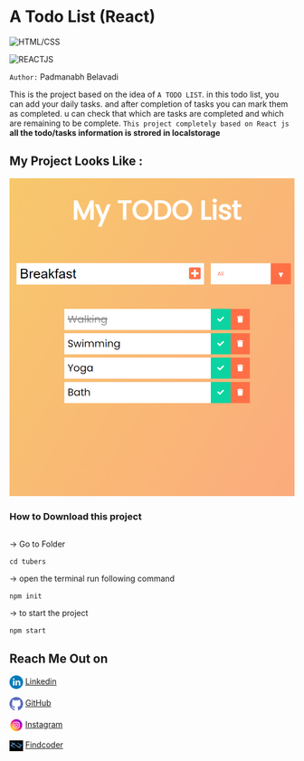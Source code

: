 # A Todo List (React) 

![HTML/CSS](https://img.shields.io/badge/HTML-CSS-green)

![REACTJS](https://img.shields.io/badge/Todo%20List-React-yellow)



`Author:` Padmanabh Belavadi

This is the project based on the idea of `A TODO LIST`.
in this todo list, you can add your daily tasks. and after completion of tasks you can mark them as completed.
u can check that which are tasks are completed and which are remaining to be complete.
`This project completely based on React js`
__all the todo/tasks information is strored in localstorage__

## My Project Looks Like :

![](./screencapture.png)

### How to Download this project
```

```

 -> Go to Folder
```
cd tubers
```
-> open the terminal run following command

```
npm init
```

-> to start the project

```
npm start
```



## Reach Me Out on

<img align="center"  width="24px" src="./readme_assets/linkedin.png" /> [Linkedin](https://www.linkedin.com/in/padmanabh-belavadi)


<img align="center"  width="24px" src="./readme_assets/github.png" /> [GitHub](https://github.com/padmanabh-b)



<img align="center" width="24px" src="./readme_assets/instagram.png" /> [Instagram](https://www.instagram.com/legend_padmanabh/)

<img align="center"  width="24px" src="./readme_assets/findcoder.png" /> [Findcoder](https://www.findcoder.io/u/padmanabh_b)


